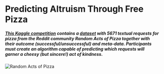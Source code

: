 # Predicting Altruism Through Free Pizza

##### [This Kaggle competition](http://www.kaggle.com/c/random-acts-of-pizza) contains a [dataset](http://www.kaggle.com/c/random-acts-of-pizza/data) with 5671 textual requests for pizza from the Reddit community Random Acts of Pizza together with their outcome (successful/unsuccessful) and meta-data. Participants must create an algorithm capable of predicting which requests will garner a cheesy (but sincere!) act of kindness.

![Random Acts of Pizza](https://kaggle2.blob.core.windows.net/competitions/kaggle/3949/media/pizzas.png)

